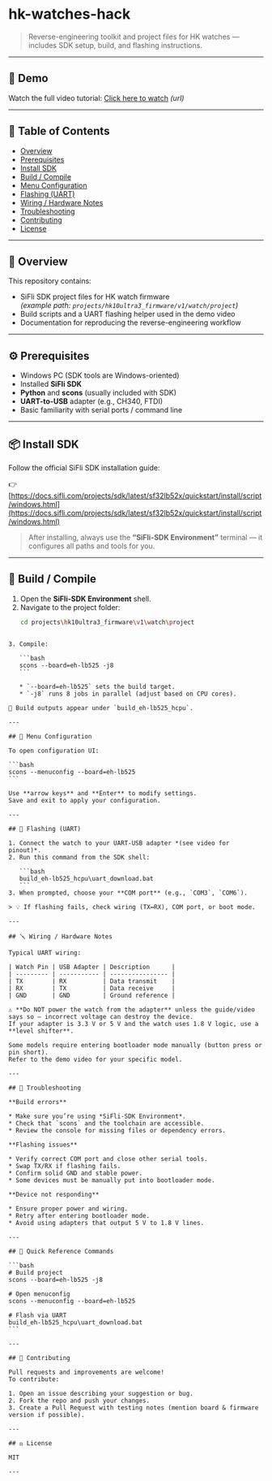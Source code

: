 # hk-watches-hack

> Reverse-engineering toolkit and project files for HK watches — includes SDK setup, build, and flashing instructions.

---

## 🎥 Demo
Watch the full video tutorial: [Click here to watch]() *(url)*

---

## 📑 Table of Contents
- [Overview](#overview)
- [Prerequisites](#prerequisites)
- [Install SDK](#install-sdk)
- [Build / Compile](#build--compile)
- [Menu Configuration](#menu-configuration)
- [Flashing (UART)](#flashing-uart)
- [Wiring / Hardware Notes](#wiring--hardware-notes)
- [Troubleshooting](#troubleshooting)
- [Contributing](#contributing)
- [License](#license)

---

## 🧩 Overview
This repository contains:
- SiFli SDK project files for HK watch firmware  
  *(example path: `projects/hk10ultra3_firmware/v1/watch/project`)*
- Build scripts and a UART flashing helper used in the demo video  
- Documentation for reproducing the reverse-engineering workflow

---

## ⚙️ Prerequisites
- Windows PC (SDK tools are Windows-oriented)  
- Installed **SiFli SDK**  
- **Python** and **scons** (usually included with SDK)  
- **UART-to-USB** adapter (e.g., CH340, FTDI)  
- Basic familiarity with serial ports / command line

---

## 📦 Install SDK
Follow the official SiFli SDK installation guide:

👉 [https://docs.sifli.com/projects/sdk/latest/sf32lb52x/quickstart/install/script/windows.html](https://docs.sifli.com/projects/sdk/latest/sf32lb52x/quickstart/install/script/windows.html)

> After installing, always use the **“SiFli-SDK Environment”** terminal — it configures all paths and tools for you.

---

## 🧰 Build / Compile
1. Open the **SiFli-SDK Environment** shell.  
2. Navigate to the project folder:
   ```bash
   cd projects\hk10ultra3_firmware\v1\watch\project
````

3. Compile:

   ```bash
   scons --board=eh-lb525 -j8
   ```

   * `--board=eh-lb525` sets the build target.
   * `-j8` runs 8 jobs in parallel (adjust based on CPU cores).

📁 Build outputs appear under `build_eh-lb525_hcpu`.

---

## 🧭 Menu Configuration

To open configuration UI:

```bash
scons --menuconfig --board=eh-lb525
```

Use **arrow keys** and **Enter** to modify settings.
Save and exit to apply your configuration.

---

## 🔌 Flashing (UART)

1. Connect the watch to your UART-USB adapter *(see video for pinout)*.
2. Run this command from the SDK shell:

   ```bash
   build_eh-lb525_hcpu\uart_download.bat
   ```
3. When prompted, choose your **COM port** (e.g., `COM3`, `COM6`).

> 💡 If flashing fails, check wiring (TX↔RX), COM port, or boot mode.

---

## 🪛 Wiring / Hardware Notes

Typical UART wiring:

| Watch Pin | USB Adapter | Description      |
| --------- | ----------- | ---------------- |
| TX        | RX          | Data transmit    |
| RX        | TX          | Data receive     |
| GND       | GND         | Ground reference |

⚠️ **Do NOT power the watch from the adapter** unless the guide/video says so — incorrect voltage can destroy the device.
If your adapter is 3.3 V or 5 V and the watch uses 1.8 V logic, use a **level shifter**.

Some models require entering bootloader mode manually (button press or pin short).
Refer to the demo video for your specific model.

---

## 🧯 Troubleshooting

**Build errors**

* Make sure you’re using *SiFli-SDK Environment*.
* Check that `scons` and the toolchain are accessible.
* Review the console for missing files or dependency errors.

**Flashing issues**

* Verify correct COM port and close other serial tools.
* Swap TX/RX if flashing fails.
* Confirm solid GND and stable power.
* Some devices must be manually put into bootloader mode.

**Device not responding**

* Ensure proper power and wiring.
* Retry after entering bootloader mode.
* Avoid using adapters that output 5 V to 1.8 V lines.

---

## 🧾 Quick Reference Commands

```bash
# Build project
scons --board=eh-lb525 -j8

# Open menuconfig
scons --menuconfig --board=eh-lb525

# Flash via UART
build_eh-lb525_hcpu\uart_download.bat
```

---

## 🤝 Contributing

Pull requests and improvements are welcome!
To contribute:

1. Open an issue describing your suggestion or bug.
2. Fork the repo and push your changes.
3. Create a Pull Request with testing notes (mention board & firmware version if possible).

---

## ⚖️ License

MIT

---
